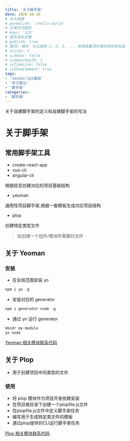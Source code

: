 ```yaml
---
title: '关于脚手架'
date: 2020-10-10
# 永久链接
# permalink: '/hello-world'
# 文章访问密码
# keys: '123'
# 是否发布文章
# publish: true
# 置顶: 降序，可以按照 1, 2, 3, ... 来降低置顶文章的排列优先级
# sticky: 1
# sidebar: false
# sidebarDepth: 2
# isTimeLine: false
# isShowComment: true
tags:
- 'JavaScript基础'
- '学习笔记'
- '脚手架'
categories:
- '脚手架'
---
```


关于自建脚手架的定义和自建脚手架的写法

<!-- more -->

# 关于脚手架

## 常用脚手架工具

- create-react-app
- vue-cli
- angular-cli

根据信息创建对应的项目基础结构

- yeoman

通用性项目脚手架,根据一套模板生成对应项目结构

- plop

创建特定类型文件
> 如创建一个组件/模块所需要的文件

## 关于 Yeoman

### 安装

- 在全局范围安装 yo
```js
npm i yo -g
```

- 安装对应的 generator
```js
npm i generator-node -g
```

- 通过 yo 运行 generator
```js
mkidr my-module
yo node
```

[Yeoman 相关模块联系代码](https://github.com/wenfeihuazha/EngineeringCode/tree/master/Yeoman)

## 关于 Plop

- 用于创建项目中同类型的文件

### 使用

- 将 plop 模块作为项目开发依赖安装
- 在项目根目录下创建一个plopfile.js文件
- 在plopfile.js文件中定义脚手架任务
- 编写用于生成特定类文件的模板
- 通过plop提供的CLI运行脚手架任务

[Plop 相关模块联系代码](https://github.com/wenfeihuazha/EngineeringCode/tree/master/Plop)
